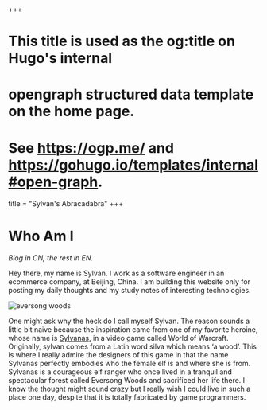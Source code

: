 +++
# This title is used as the og:title on Hugo's internal
# opengraph structured data template on the home page.
# See https://ogp.me/ and https://gohugo.io/templates/internal#open-graph.
title = "Sylvan's Abracadabra"
+++

# Who Am I

_Blog in CN, the rest in EN._

Hey there, my name is Sylvan. I work as a software engineer in an ecommerce company, at Beijing, China. I am building this website only for posting my daily thoughts and my study notes of interesting technologies.

![eversong woods](/images/profile-eversong-woods.jpg)

One might ask why the heck do I call myself Sylvan. The reason sounds a little bit naive because the inspiration came from one of my favorite heroine, whose name is [Sylvanas](https://en.wikipedia.org/wiki/Sylvanas_Windrunner), in a video game called World of Warcraft. Originally, sylvan comes from a Latin word silva which means ‘a wood’. This is where I really admire the designers of this game in that the name Sylvanas perfectly embodies who the female elf is and where she is from. Sylvanas is a courageous elf ranger who once lived in a tranquil and spectacular forest called Eversong Woods and sacrificed her life there. I know the thought might sound crazy but I really wish I could live in such a place one day, despite that it is totally fabricated by game programmers.
